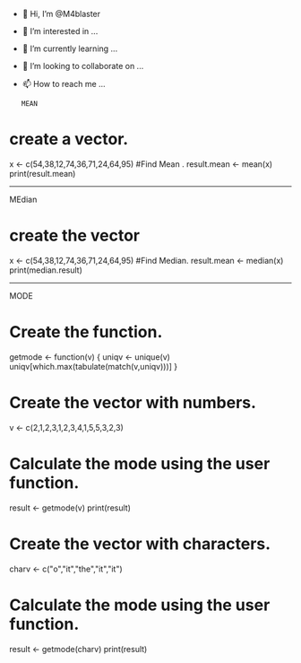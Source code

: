 - 👋 Hi, I’m @M4blaster
- 👀 I’m interested in ...
- 🌱 I’m currently learning ...

- 💞️ I’m looking to collaborate on ...
- 📫 How to reach me ...

<!---
M4blaster/M4blaster is a ✨ special ✨ repository because its `README.md` (this file) appears on your GitHub profile.
You can click the Preview link to take a look at your changes.
--->
       MEAN
# create a vector.
x <- c(54,38,12,74,36,71,24,64,95)
#Find Mean .
result.mean <- mean(x)           
print(result.mean)

**********************
MEdian
# create the vector
x <- c(54,38,12,74,36,71,24,64,95)
#Find Median.
result.mean <- median(x)           
print(median.result)



***********************
MODE
# Create the function. 
getmode <- function(v) { 
 uniqv <- unique(v) 
 uniqv[which.max(tabulate(match(v,uniqv)))] 
} 
# Create the vector with numbers. 
v <- c(2,1,2,3,1,2,3,4,1,5,5,3,2,3) 
# Calculate the mode using the user function. 
result <- getmode(v) 
print(result) 
# Create the vector with characters. 
charv <- c("o","it","the","it","it") 
# Calculate the mode using the user function. 
result <- getmode(charv) 
print(result)
